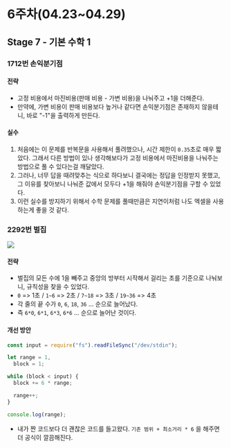 # 6주차(04.23~04.29)

## Stage 7 - 기본 수학 1

### 1712번 손익분기점

#### 전략

- 고정 비용에서 마진비용(판매 비용 - 가변 비용)을 나눠주고 +1을 더해준다.
- 만약에, 가변 비용이 판매 비용보다 높거나 같다면 손익분기점은 존재하지 않을테니, 바로 "-1"을 출력하게 만든다.

#### 실수

1. 처음에는 이 문제를 반복문을 사용해서 풀려했으나, 시간 제한이 `0.35`초로 매우 짧았다. 그래서 다른 방법이 있나 생각해보다가 고정 비용에서 마진비용을 나눠주는 방법으로 풀 수 있다는걸 깨달았다.
2. 그러나, 너무 답을 때려맞추는 식으로 하다보니 결국에는 정답을 인정받지 못했고, 그 이유를 찾아보니 나눠준 값에서 모두다 +1을 해줘야 손익분기점을 구할 수 있었다.
3. 이런 실수를 방지하기 위해서 수학 문제를 풀때만큼은 지연이처럼 나도 엑셀을 사용하는게 좋을 것 같다.

### 2292번 벌집

![](<https://www.acmicpc.net/JudgeOnline/upload/201009/3(2).png>)

#### 전략

- 벌집의 모든 수에 1을 빼주고 중앙의 방부터 시작해서 걸리는 초를 기준으로 나눠보니, 규칙성을 찾을 수 있었다.
- `0` => 1초 / `1~6` => 2초 / `7~18` => 3초 / `19~36` => 4초
- 각 줄의 끝 수가 `0`, `6`, `18`, `36` ... 순으로 늘어났다.
- 즉 `6*0`, `6*1`, `6*3`, `6*6` ... 순으로 늘어난 것이다.

#### 개선 방안

```js
const input = require("fs").readFileSync("/dev/stdin");

let range = 1,
  block = 1;

while (block < input) {
  block += 6 * range;

  range++;
}

console.log(range);
```

- 내가 짠 코드보다 더 괜찮은 코드를 들고왔다. `기존 범위 + 최소거리 * 6` 을 해주면 더 공식이 깔끔해진다.
